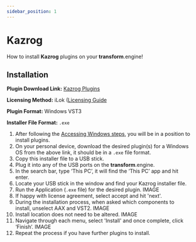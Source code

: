 ```yaml
---
sidebar_position: 1
---
```


# Kazrog

How to install **Kazrog** plugins on your **transform**.engine!

## Installation

**Plugin Download Link:** [Kazrog Plugins](https://kazrog.com/collections/audio-plugins)

**Licensing Method:** iLok ([Licensing Guide](../ilok.md)

**Plugin Format:** Windows VST3

**Installer File Format:** `.exe`

1. After following the [Accessing Windows steps](../installation.md#accessing-the-plugin-host-to-install-plugins), you will be in a position to install plugins.
2. On your personal device, download the desired plugin(s) for a Windows OS from the above link, it should be in a `.exe` file format.
3. Copy this installer file to a USB stick.
4. Plug it into any of the USB ports on the **transform**.engine.
5. In the search bar, type ‘This PC’, it will find the ‘This PC’ app and hit enter.
6. Locate your USB stick in the window and find your Kazrog installer file.
7. Run the Application (`.exe` file) for the desired plugin.
   IMAGE
8. If happy with license agreement, select accept and hit 'next'.
9. During the installation process, when asked which components to install, unselect AAX and VST2.
   IMAGE
10. Install location does not need to be altered.
    IMAGE
11. Navigate through each menu, select 'Install' and once complete, click ‘Finish’.
    IMAGE
12. Repeat the process if you have further plugins to install.
